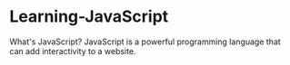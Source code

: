# Learning-JavaScript 

What's JavaScript?
JavaScript is a powerful programming language that can add interactivity to a website.

